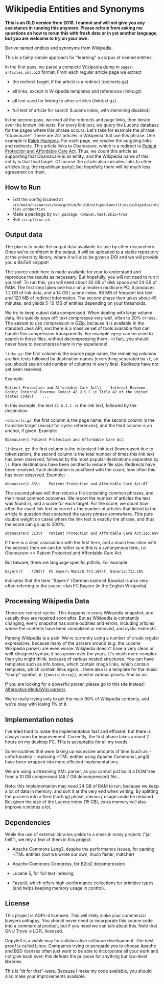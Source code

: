 Wikipedia Entities and Synonyms
===============================

**This is an OLD version from 2016. I cannot and will not give you any assistance in running this anymore. Please refrain from asking me questions on how to rerun this with fresh data or in yet another language, but you are welcome to try on your own.**

Derive named entities and synonyms from Wikipedia.


This is a fairly simple approach for "learning" a corpus of named entities.

In the first pass, we parse a complete
[Wikipedia dump](http://dumps.wikimedia.org/enwiki/) in
`pages-articles.xml.bz2` format. From each regular article page we extract

* the redirect target, if the article is a redirect (redirects.gz)

* all links, except in Wikipedia templates and references (links.gz)

* all text used for linking to other articles (linktext.gz)

* full text of article for search (Lucene index, with stemming disabled)

In the second pass, we read all the redirects and page links, then iterate over
the known link texts. For every link text, we query the Lucene database for the
pages where this phrase occurs. Let's take for example the phrase "obamacare".
There are 251 articles in Wikipedia that use this phrase. One example is
[Ralph Hudgens](http://en.wikipedia.org/wiki/Ralph_Hudgens). For each page, we
resolve the outgoing links and redirects. This article links to Obamacare,
which is a redirect to [Patient Protection and Affordable Care Act](http://en.wikipedia.org/wiki/Patient_Protection_and_Affordable_Care_Act).
Thus, we count this article as supporting that Obamacare is an entity,
and the Wikipedia name of this entity is that final target. Of course the
article also includes links to other articles (e.g. the republican party);
but hopefully there will be much less agreement on them.


How to Run
----------
* Edit the config located at `src/main/resources/com/github/kno10/wikipediaentities/wikipediaentities.properties`
* Make a package by `mvn package -Dmaven.test.skip=true`
* Run `script/run.sh`


Output data
-----------

The plan is to make the output data available for use by other researchers.
Once we're confident in the output, it will be uploaded to a stable repository at
the university library, where it will also be given a DOI and we will provide
you a BibTeX snippet!

The source code here is made available for your to understand and reproduce the
results as necessary. But hopefully, you will not need to run it yourself.
To run this, you will need about 30 GB of disk space and 24 GB of RAM. The first
step takes one hour on a modern multicore PC; it produces 1.2 GB of link data,
and a 14 GB Lucene index. 66 MB of frequent link text and 120 MB of redirect
information. The second phase then takes about 45 minutes, and yields 5-10 MB
of entities depending on your thresholds.

We try to keep output data compressed. When dealing with large volume data,
this quickly pays off: text compresses very well, often to 20% or less. The
easiest to use compression is GZip, because it is available in the standard
Java API, and there is a massive set of tools available that can handle this
compression transparently.  For example `zgrep` can be used to search in these
files, without decompressing them - in fact, you should never have to
decompress them in my experience!


`links.gz`: the first column is the source page name, the remaining columns are
link texts followed by destination names (everything separated by `\t`, so you
should see an odd number of columns in every line).
Redirects have not yet been resolved.

Example:

    Patient Protection and Affordable Care Act\t	Internal Revenue Code\t	Internal Revenue Code\t	42 U.S.C.\t	Title 42 of the United States Code\t	...

In this example, the text `42 U.S.C.` is the link text, followed by the destination.

`redirects.gz`: the first column is the page name, the second column is the
transitive target (except for cyclic references), and the third column is an anchor, if given.
Example:

    Obamacare\t	Patient Protection and Affordable Care Act

`linktext.gz`: the first column is the tokenized link text (lowercased due to tokenization),
the second column is the total number of times this link text has been observed, followed
by the most popular destinations separated by `\t`. Rare destinations have been
omitted to reduce file size. Redirects have been resolved. Each destination is postfixed with the count,
how often this has been observed.
Example:

    obamacare\t	88\t	Patient Protection and Affordable Care Act:87

The second phase will then return a file containing common phrases, and their most common outcomes.
We report the number of articles the text was found in, and a score for each target. For the score,
we count how often the exact link text occurred + the number of articles that linked to the article
in question that contained the query phrase somewhere. This puts double weight on cases where the
link text is exactly the phrase, and thus the score can go up to 200%.

    obamacare\t	313\t	Patient Protection and Affordable Care Act:216:69%

If there is a clear association with the first term, and a much less clear with
the second, then we can be rather sure this is a synonymous term, i.e.
Obamacare == Patient Protected and Affordable Care Act.

But beware, there are language specific pitfalls. For example

    bayern\t	4392\t	FC Bayern Munich:743:16%\t	Bavaria:713:16%

indicates that the term "Bayern" (German name of Bavaria) is also
very often referring to the soccer club FC Bayern (in the English Wikipedia).


Processing Wikipedia Data
-------------------------

There are redirect cycles. This happens in every Wikipedia snapshot; and usually they
are repaired soon after. But as Wikipedia is constantly changing, every snapshot has some
oddities and errors, including articles where the contents have been vandalized or removed,
and cyclic redirects.

Parsing Wikipedia is a pain. We're currently using a number of crude regular expressions,
because many of the parsers around (e.g. the Lucene Wikipedia parser) are even worse.
Wikipedia doesn't have a very clean or well-designed syntax; it has grown over the years.
It's much more complex than you might think, because of various nested structures. You can
have templates such as info boxes, which contain image links, which contain
templates, which contain links again... there also is a template for the music
"sharp" symbol, ♯: `{{music|sharp}}`, used in various places. And so on.

If you are looking for a powerful parser, please go to this site instead:
[Alternative MediaWiki parsers](https://www.mediawiki.org/wiki/Alternative_parsers)

We're really trying only to get the main 99% of Wikipedia contents, and we're okay with
losing 1% of it.


Implementation notes
--------------------

I've tried hard to make the implementation fast and efficient, but there is
always room for improvement. Currently, the first phase takes around 2 hours
on my desktop PC. This is acceptable for all my needs.

Some routines that were taking up excessive amounts of time (such as -
unfortunately - replacing HTML entites using Apache Commons Lang3) have been
wrapped into more efficient implementations.

We are using a streaming XML parser, as you cannot just build a DOM tree from
a 10 GB compressed (48.7 GB decompressed) file...

Note: this implementation may need 24 GB of RAM to run, because we keep a lot of
data in memory, and sort it at the very end when writing. By splitting the process
into a third (sorting) phase, memory usage could be reduced. But given the size of
the Lucene index (15 GB), extra memory will also improve runtimes a lot.


Dependencies
------------

While the use of external libraries yields to a mess in many projects ("jar
hell"), we rely a few of them in this project:

* Apache Commons Lang3, despire the performance issues, for parsing HTML entities
(but we wrote our own, much faster, matcher)

* Apache Commons Compress, for BZip2 decompression

* Lucene 5, for full text indexing

* Fastutil, which offers high-performance collections for primitive types
(and helps keeping memory usage in control).


License
-------

This project is AGPL-3 licensed. This will likely make your commercial lawyers
unhappy. You should never need to incorporate this source code into a commercial
product, but if you need we can talk about this. Note that GNU Trove is LGPL
licensed.

Copyleft is a viable way for collaborative software development. The best proof
is called Linux. Companies trying to persuade you to choose Apache and BSD
licenses often just want to be able to incorporate all your work and not give
back ever; this defeats the purpose for anything but low-level libraries.

This is "tit for that"-ware. Because I make my code available, you should also
make your improvements available.
